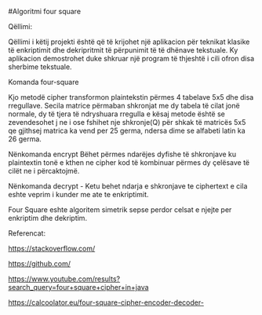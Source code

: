 #Algoritmi four square 


Qëllimi:

Qëllimi i këtij projekti është që të krijohet një aplikacion për teknikat klasike
të enkriptimit dhe dekripritmit të përpunimit  të të  dhënave tekstuale.
Ky aplikacion demostrohet duke shkruar një program të thjeshtë i cili ofron disa sherbime tekstuale.


Komanda four-square

Kjo metodë cipher transformon plaintekstin përmes 4 tabelave 5x5 dhe disa rregullave.
Secila matrice përmaban shkronjat me dy tabela të cilat  jonë normale, 
dy të tjera të ndryshuara rregulla e kësaj metode është se zevendesohet j ne i ose fshihet nje shkronje(Q) për shkak të matricës 5x5 qe gjithsej matrica ka vend per 25 germa, ndersa dime se alfabeti latin ka 26 germa.

Nënkomanda encrypt
Bëhet përmes ndarëjes dyfishe të shkronjave ku plaintextin tonë e kthen ne cipher kod të kombinuar përmes dy çelësave të cilët ne i përcaktojmë.

Nënkomanda decrypt - Ketu behet ndarja e shkronjave te ciphertext e cila eshte veprim
i kunder me ate te enkriptimit.

Four Square eshte algoritem simetrik sepse perdor celsat e njejte per enkriptim 
dhe dekriptim.

Referencat:

https://stackoverflow.com/

https://github.com/

https://www.youtube.com/results?search_query=four+square+cipher+in+java

https://calcoolator.eu/four-square-cipher-encoder-decoder-



